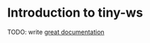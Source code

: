 # Introduction to tiny-ws

TODO: write [great documentation](http://jacobian.org/writing/what-to-write/)
